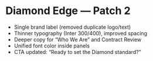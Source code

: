 # Diamond Edge — Patch 2
- Single brand label (removed duplicate logo/text)
- Thinner typography (Inter 300/400), improved spacing
- Deeper copy for “Who We Are” and Contract Review
- Unified font color inside panels
- CTA updated: “Ready to set the Diamond standard?”
